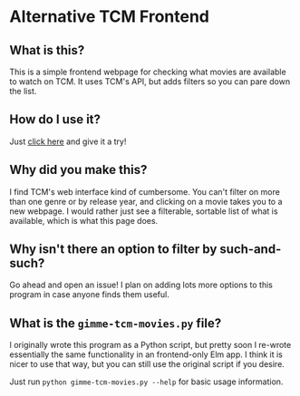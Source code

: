 # Alternative TCM Frontend

## What is this?

This is a simple frontend webpage for checking what movies are available to
watch on TCM. It uses TCM's API, but adds filters so you can pare down the
list.

## How do I use it?

Just [click here](http://tcm.ptak.io/) and give it a try!

## Why did you make this?

I find TCM's web interface kind of cumbersome. You can't filter on more than
one genre or by release year, and clicking on a movie takes you to a new
webpage. I would rather just see a filterable, sortable list of what is
available, which is what this page does.

## Why isn't there an option to filter by such-and-such?

Go ahead and open an issue! I plan on adding lots more options to this program
in case anyone finds them useful.

## What is the `gimme-tcm-movies.py` file?

I originally wrote this program as a Python script, but pretty soon I re-wrote
essentially the same functionality in an frontend-only Elm app. I think it is
nicer to use that way, but you can still use the original script if you desire.

Just run `python gimme-tcm-movies.py --help` for basic usage information.

